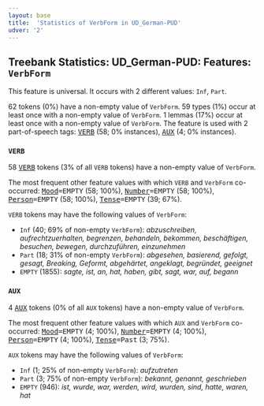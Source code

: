 ```yaml
---
layout: base
title:  'Statistics of VerbForm in UD_German-PUD'
udver: '2'
---
```


## Treebank Statistics: UD_German-PUD: Features: `VerbForm`

This feature is universal.
It occurs with 2 different values: `Inf`, `Part`.

62 tokens (0%) have a non-empty value of `VerbForm`.
59 types (1%) occur at least once with a non-empty value of `VerbForm`.
1 lemmas (17%) occur at least once with a non-empty value of `VerbForm`.
The feature is used with 2 part-of-speech tags: <tt><a href="de_pud-pos-VERB.html">VERB</a></tt> (58; 0% instances), <tt><a href="de_pud-pos-AUX.html">AUX</a></tt> (4; 0% instances).

### `VERB`

58 <tt><a href="de_pud-pos-VERB.html">VERB</a></tt> tokens (3% of all `VERB` tokens) have a non-empty value of `VerbForm`.

The most frequent other feature values with which `VERB` and `VerbForm` co-occurred: <tt><a href="de_pud-feat-Mood.html">Mood</a></tt><tt>=EMPTY</tt> (58; 100%), <tt><a href="de_pud-feat-Number.html">Number</a></tt><tt>=EMPTY</tt> (58; 100%), <tt><a href="de_pud-feat-Person.html">Person</a></tt><tt>=EMPTY</tt> (58; 100%), <tt><a href="de_pud-feat-Tense.html">Tense</a></tt><tt>=EMPTY</tt> (39; 67%).

`VERB` tokens may have the following values of `VerbForm`:

* `Inf` (40; 69% of non-empty `VerbForm`): <em>abzuschreiben, aufrechtzuerhalten, begrenzen, behandeln, bekommen, beschäftigen, besuchen, bewegen, durchzuführen, einzunehmen</em>
* `Part` (18; 31% of non-empty `VerbForm`): <em>abgesehen, basierend, gefolgt, gesagt, Breaking, Geformt, abgehärtet, angeklagt, begründet, geeignet</em>
* `EMPTY` (1855): <em>sagte, ist, an, hat, haben, gibt, sagt, war, auf, begann</em>

### `AUX`

4 <tt><a href="de_pud-pos-AUX.html">AUX</a></tt> tokens (0% of all `AUX` tokens) have a non-empty value of `VerbForm`.

The most frequent other feature values with which `AUX` and `VerbForm` co-occurred: <tt><a href="de_pud-feat-Mood.html">Mood</a></tt><tt>=EMPTY</tt> (4; 100%), <tt><a href="de_pud-feat-Number.html">Number</a></tt><tt>=EMPTY</tt> (4; 100%), <tt><a href="de_pud-feat-Person.html">Person</a></tt><tt>=EMPTY</tt> (4; 100%), <tt><a href="de_pud-feat-Tense.html">Tense</a></tt><tt>=Past</tt> (3; 75%).

`AUX` tokens may have the following values of `VerbForm`:

* `Inf` (1; 25% of non-empty `VerbForm`): <em>aufzutreten</em>
* `Part` (3; 75% of non-empty `VerbForm`): <em>bekannt, genannt, geschrieben</em>
* `EMPTY` (946): <em>ist, wurde, war, werden, wird, wurden, sind, hatte, waren, hat</em>

